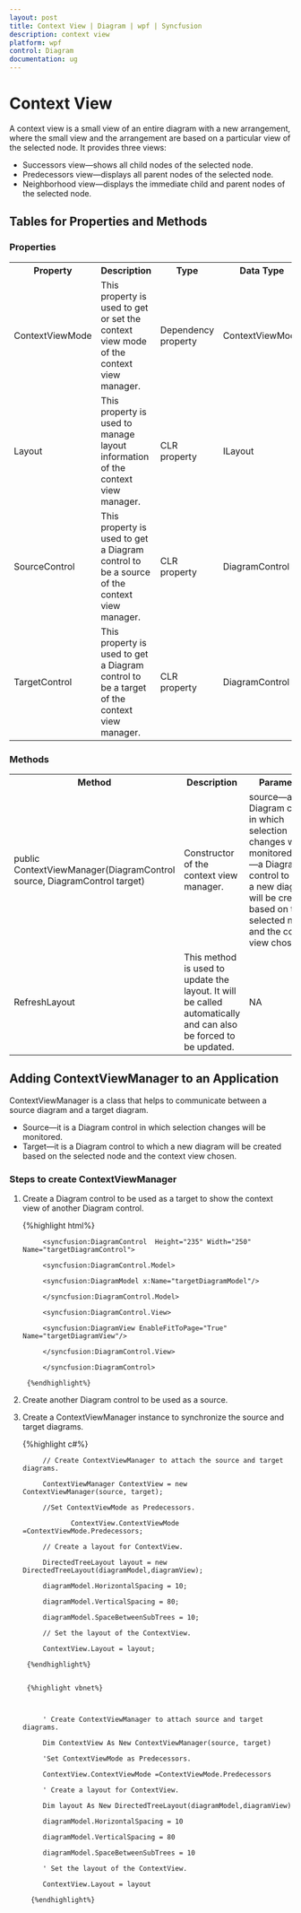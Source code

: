 ```yaml
---
layout: post
title: Context View | Diagram | wpf | Syncfusion
description: context view
platform: wpf
control: Diagram
documentation: ug
---
```


# Context View

A context view is a small view of an entire diagram with a new arrangement, where the small view and the arrangement are based on a particular view of the selected node. It provides three views:

* Successors view—shows all child nodes of the selected node.
* Predecessors view—displays all parent nodes of the selected node.
* Neighborhood view—displays the immediate child and parent nodes of the selected node.

## Tables for Properties and Methods

### Properties



<table>
<tr>
<th>
Property </th><th>
Description </th><th>
Type </th><th>
Data Type </th></tr>
<tr>
<td>
ContextViewMode</td><td>
This property is used to get or set the context view mode of the context view manager.</td><td>
Dependency property</td><td>
ContextViewMode </td></tr>
<tr>
<td>
Layout </td><td>
This property is used to manage layout information of the context view manager.</td><td>
CLR property</td><td>
ILayout</td></tr>
<tr>
<td>
SourceControl</td><td>
This property is used to get a Diagram control to be a source of the context view manager.</td><td>
CLR property</td><td>
DiagramControl</td></tr>
<tr>
<td>
TargetControl</td><td>
This property is used to get a Diagram control to be a target of the context view manager.</td><td>
CLR property</td><td>
DiagramControl</td></tr>
</table>


### Methods



<table>
<tr>
<th>
Method </th><th>
Description </th><th>
Parameters </th><th>
Type </th></tr>
<tr>
<td>
public ContextViewManager(DiagramControl source, DiagramControl target)</td><td>
Constructor of the context view manager.</td><td>
source—a Diagram control in which selection changes will be monitored.target—a Diagram control to which a new diagram will be created based on the selected node and the context view chosen.</td><td>
In WPF </td></tr>
<tr>
<td>
RefreshLayout</td><td>
This method is used to update the layout. It will be called automatically and can also be forced to be updated.</td><td>
NA</td><td>
In WPF</td></tr>
</table>

## Adding ContextViewManager to an Application

ContextViewManager is a class that helps to communicate between a source diagram and a target diagram.

* Source—it is a Diagram control in which selection changes will be monitored.
* Target—it is a Diagram control to which a new diagram will be created based on the selected node and the context view chosen.  

### Steps to create ContextViewManager

1. Create a Diagram control to be used as a target to show the context view of another Diagram control.

   {%highlight html%}


			<syncfusion:DiagramControl  Height="235" Width="250"  Name="targetDiagramControl">

			<syncfusion:DiagramControl.Model>

			<syncfusion:DiagramModel x:Name="targetDiagramModel"/>

			</syncfusion:DiagramControl.Model>

			<syncfusion:DiagramControl.View>

			<syncfusion:DiagramView EnableFitToPage="True" Name="targetDiagramView"/>

			</syncfusion:DiagramControl.View>

			</syncfusion:DiagramControl>
			
		{%endhighlight%}





2. Create another Diagram control to be used as a source.

3. Create a ContextViewManager instance to synchronize the source and target diagrams.

    {%highlight c#%}


			// Create ContextViewManager to attach the source and target diagrams.

			ContextViewManager ContextView = new ContextViewManager(source, target);

			//Set ContextViewMode as Predecessors.

				   ContextView.ContextViewMode =ContextViewMode.Predecessors;

			// Create a layout for ContextView.

			DirectedTreeLayout layout = new DirectedTreeLayout(diagramModel,diagramView);

			diagramModel.HorizontalSpacing = 10;

			diagramModel.VerticalSpacing = 80;

			diagramModel.SpaceBetweenSubTrees = 10;

			// Set the layout of the ContextView.

			ContextView.Layout = layout;

        {%endhighlight%}

        
		{%highlight vbnet%}



			' Create ContextViewManager to attach source and target diagrams.

			Dim ContextView As New ContextViewManager(source, target)

			'Set ContextViewMode as Predecessors.

			ContextView.ContextViewMode =ContextViewMode.Predecessors

			' Create a layout for ContextView.

			Dim layout As New DirectedTreeLayout(diagramModel,diagramView)

			diagramModel.HorizontalSpacing = 10

			diagramModel.VerticalSpacing = 80

			diagramModel.SpaceBetweenSubTrees = 10

			' Set the layout of the ContextView.

			ContextView.Layout = layout

         {%endhighlight%}
   
